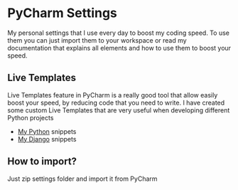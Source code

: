 # PyCharm Settings
My personal settings that I use every day to boost my coding speed. To use them you can just import them to your workspace or read my documentation that explains all elements and how to use them to boost your speed.

## Live Templates
Live Templates feature in PyCharm is a really good tool that allow easily boost your speed, by reducing code that you need to write. I have created some custom Live Templates that are very useful when developing different Python projects

- [My Python](settings/templates/My%20Python.md) snippets
- [My Django](settings/templates/My%20Django.md) snippets

## How to import?
Just zip settings folder and import it from PyCharm
